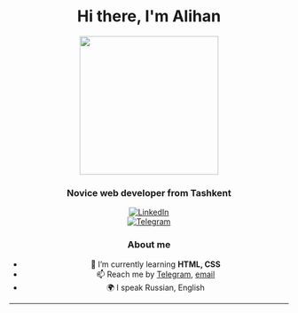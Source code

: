 <div id="header" align="center">
 <h1>Hi there, I'm Alihan</h1>

<div id="header" align="center">
  <img src="https://freefrontend.com/assets/img/css-loaders/code-loader.gif" width="250"/>
</div>

<div id="header" align="center">
 <h3>Novice web developer from Tashkent</h3>
 

<div id="socials" align="center" >
    <a href="https://www.linkedin.com/in/a-kd-669700265">
        <img src="https://img.shields.io/badge/LinkedIn-blue?style=for-the-badge&logo=linkedin&logoColor=white" alt="LinkedIn"/>
    </a>
</div>

<div id="socials" align="center" >
 <a href="https://t.me/alihankd">
		<img src="https://img.shields.io/badge/Telegram-blue?style=for-the-badge&logo=telegram&logoColor=white" alt="Telegram"/>
	</a>
  </div>

### About me
- 🌱 I’m currently learning **HTML, CSS**
- 📫 Reach me by [Telegram](https://t.me/alihankd), [email](mailto:kd.kd.kd.767.767.767@gmail.com)
- 🌍 I speak Russian, English

---
